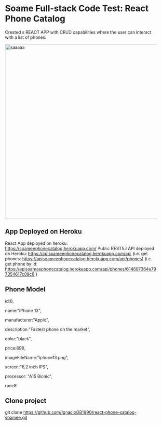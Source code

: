 # Soame Full-stack Code Test: React Phone Catalog
Created a REACT APP with CRUD capabilities where the user can interact with a list of phones.

<img width="577" alt="saaaaa" src="https://user-images.githubusercontent.com/55360078/133898643-10b67c50-fa14-473a-9954-87c965a3d145.png">

## App Deployed on Heroku
React App deployed on heroku: https://soameephonecatalog.herokuapp.com/
Public RESTful API deployed on Heroku: https://apisoameephonecatalog.herokuapp.com/api
(i.e. get phones: https://apisoameephonecatalog.herokuapp.com/api/phones)
(i.e. get phone by Id: https://apisoameephonecatalog.herokuapp.com/api/phones/614607364e797354617c09c6 )



## Phone Model

 id:0,
 
 name:"iPhone 13",
 
 manufacturer:"Apple",
 
 description:"Fastest phone on the market",
 
 color:"black",
 
 price:899,
 
 imageFileName:"iphone13.png",
 
 screen:"6,2 inch IPS",
 
 processor: "A15 Bionic",
 
 ram:8

## Clone project
git clone https://github.com/IgnacioGB1990/react-phone-catalog-soamee.git



